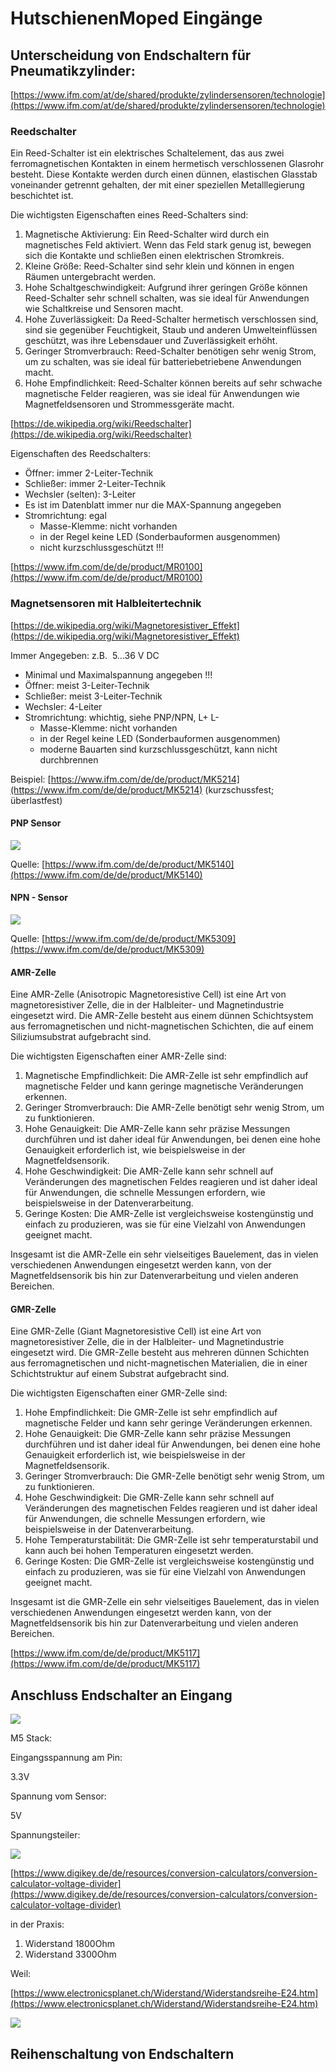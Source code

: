 # HutschienenMoped Eingänge

## Unterscheidung von Endschaltern für Pneumatikzylinder:

[https://www.ifm.com/at/de/shared/produkte/zylindersensoren/technologie](https://www.ifm.com/at/de/shared/produkte/zylindersensoren/technologie)

### Reedschalter

Ein Reed-Schalter ist ein elektrisches Schaltelement, das aus zwei ferromagnetischen Kontakten in einem hermetisch verschlossenen Glasrohr besteht. Diese Kontakte werden durch einen dünnen, elastischen Glasstab voneinander getrennt gehalten, der mit einer speziellen Metalllegierung beschichtet ist.

Die wichtigsten Eigenschaften eines Reed-Schalters sind:

1.  Magnetische Aktivierung: Ein Reed-Schalter wird durch ein magnetisches Feld aktiviert. Wenn das Feld stark genug ist, bewegen sich die Kontakte und schließen einen elektrischen Stromkreis.
2.  Kleine Größe: Reed-Schalter sind sehr klein und können in engen Räumen untergebracht werden.
3.  Hohe Schaltgeschwindigkeit: Aufgrund ihrer geringen Größe können Reed-Schalter sehr schnell schalten, was sie ideal für Anwendungen wie Schaltkreise und Sensoren macht.
4.  Hohe Zuverlässigkeit: Da Reed-Schalter hermetisch verschlossen sind, sind sie gegenüber Feuchtigkeit, Staub und anderen Umwelteinflüssen geschützt, was ihre Lebensdauer und Zuverlässigkeit erhöht.
5.  Geringer Stromverbrauch: Reed-Schalter benötigen sehr wenig Strom, um zu schalten, was sie ideal für batteriebetriebene Anwendungen macht.
6.  Hohe Empfindlichkeit: Reed-Schalter können bereits auf sehr schwache magnetische Felder reagieren, was sie ideal für Anwendungen wie Magnetfeldsensoren und Strommessgeräte macht.

[https://de.wikipedia.org/wiki/Reedschalter](https://de.wikipedia.org/wiki/Reedschalter)

Eigenschaften des Reedschalters:

*   Öffner: immer 2-Leiter-Technik
*   Schließer: immer 2-Leiter-Technik
*   Wechsler (selten): 3-Leiter
*   Es ist im Datenblatt immer nur die MAX-Spannung angegeben
*   Stromrichtung: egal
    *   Masse-Klemme: nicht vorhanden
    *   in der Regel keine LED (Sonderbauformen ausgenommen)
    *   nicht kurzschlussgeschützt !!!

[https://www.ifm.com/de/de/product/MR0100](https://www.ifm.com/de/de/product/MR0100)

### Magnetsensoren mit Halbleitertechnik

[https://de.wikipedia.org/wiki/Magnetoresistiver_Effekt](https://de.wikipedia.org/wiki/Magnetoresistiver_Effekt)

Immer Angegeben: z.B.  5...36 V DC

*   Minimal und Maximalspannung angegeben !!!
*   Öffner: meist 3-Leiter-Technik
*   Schließer: meist 3-Leiter-Technik
*   Wechsler: 4-Leiter
*   Stromrichtung: whichtig, siehe PNP/NPN, L+ L-
    *   Masse-Klemme: nicht vorhanden
    *   in der Regel keine LED (Sonderbauformen ausgenommen)
    *   moderne Bauarten sind kurzschlussgeschützt, kann nicht durchbrennen

Beispiel: [https://www.ifm.com/de/de/product/MK5214](https://www.ifm.com/de/de/product/MK5214) (kurzschussfest; überlastfest)

#### PNP Sensor

![](https://user-images.githubusercontent.com/69573151/223118993-3d7325eb-8fa6-451e-b90b-1ac3028e7764.png)

Quelle: [https://www.ifm.com/de/de/product/MK5140](https://www.ifm.com/de/de/product/MK5140)

#### NPN - Sensor

![](https://user-images.githubusercontent.com/69573151/223119312-1da2bd00-5cbf-4606-bea7-73da028c0ae0.png)

Quelle: [https://www.ifm.com/de/de/product/MK5309](https://www.ifm.com/de/de/product/MK5309)

#### AMR-Zelle

Eine AMR-Zelle (Anisotropic Magnetoresistive Cell) ist eine Art von magnetoresistiver Zelle, die in der Halbleiter- und Magnetindustrie eingesetzt wird. Die AMR-Zelle besteht aus einem dünnen Schichtsystem aus ferromagnetischen und nicht-magnetischen Schichten, die auf einem Siliziumsubstrat aufgebracht sind.

Die wichtigsten Eigenschaften einer AMR-Zelle sind:

1.  Magnetische Empfindlichkeit: Die AMR-Zelle ist sehr empfindlich auf magnetische Felder und kann geringe magnetische Veränderungen erkennen.
2.  Geringer Stromverbrauch: Die AMR-Zelle benötigt sehr wenig Strom, um zu funktionieren.
3.  Hohe Genauigkeit: Die AMR-Zelle kann sehr präzise Messungen durchführen und ist daher ideal für Anwendungen, bei denen eine hohe Genauigkeit erforderlich ist, wie beispielsweise in der Magnetfeldsensorik.
4.  Hohe Geschwindigkeit: Die AMR-Zelle kann sehr schnell auf Veränderungen des magnetischen Feldes reagieren und ist daher ideal für Anwendungen, die schnelle Messungen erfordern, wie beispielsweise in der Datenverarbeitung.
5.  Geringe Kosten: Die AMR-Zelle ist vergleichsweise kostengünstig und einfach zu produzieren, was sie für eine Vielzahl von Anwendungen geeignet macht.

Insgesamt ist die AMR-Zelle ein sehr vielseitiges Bauelement, das in vielen verschiedenen Anwendungen eingesetzt werden kann, von der Magnetfeldsensorik bis hin zur Datenverarbeitung und vielen anderen Bereichen.

#### GMR-Zelle

Eine GMR-Zelle (Giant Magnetoresistive Cell) ist eine Art von magnetoresistiver Zelle, die in der Halbleiter- und Magnetindustrie eingesetzt wird. Die GMR-Zelle besteht aus mehreren dünnen Schichten aus ferromagnetischen und nicht-magnetischen Materialien, die in einer Schichtstruktur auf einem Substrat aufgebracht sind.

Die wichtigsten Eigenschaften einer GMR-Zelle sind:

1.  Hohe Empfindlichkeit: Die GMR-Zelle ist sehr empfindlich auf magnetische Felder und kann sehr geringe Veränderungen erkennen.
2.  Hohe Genauigkeit: Die GMR-Zelle kann sehr präzise Messungen durchführen und ist daher ideal für Anwendungen, bei denen eine hohe Genauigkeit erforderlich ist, wie beispielsweise in der Magnetfeldsensorik.
3.  Geringer Stromverbrauch: Die GMR-Zelle benötigt sehr wenig Strom, um zu funktionieren.
4.  Hohe Geschwindigkeit: Die GMR-Zelle kann sehr schnell auf Veränderungen des magnetischen Feldes reagieren und ist daher ideal für Anwendungen, die schnelle Messungen erfordern, wie beispielsweise in der Datenverarbeitung.
5.  Hohe Temperaturstabilität: Die GMR-Zelle ist sehr temperaturstabil und kann auch bei hohen Temperaturen eingesetzt werden.
6.  Geringe Kosten: Die GMR-Zelle ist vergleichsweise kostengünstig und einfach zu produzieren, was sie für eine Vielzahl von Anwendungen geeignet macht.

Insgesamt ist die GMR-Zelle ein sehr vielseitiges Bauelement, das in vielen verschiedenen Anwendungen eingesetzt werden kann, von der Magnetfeldsensorik bis hin zur Datenverarbeitung und vielen anderen Bereichen.

[https://www.ifm.com/de/de/product/MK5117](https://www.ifm.com/de/de/product/MK5117)

## Anschluss Endschalter an Eingang

![](https://cdn.shopify.com/s/files/1/0056/7689/2250/products/7_da00f974-6952-4ad6-9f08-beaab6c888d5_1200x1200.jpg?v=1655692121)

M5 Stack:

Eingangsspannung am Pin:

3.3V

Spannung vom Sensor:

5V

Spannungsteiler:

![](https://user-images.githubusercontent.com/69573151/223125789-46ed37a7-2fca-48a4-8d62-4cc9b57bb5f4.png)

[https://www.digikey.de/de/resources/conversion-calculators/conversion-calculator-voltage-divider](https://www.digikey.de/de/resources/conversion-calculators/conversion-calculator-voltage-divider)

in der Praxis:

1.  Widerstand 1800Ohm
2.  Widerstand 3300Ohm

Weil: 

[https://www.electronicsplanet.ch/Widerstand/Widerstandsreihe-E24.htm](https://www.electronicsplanet.ch/Widerstand/Widerstandsreihe-E24.htm)

![](https://user-images.githubusercontent.com/69573151/223126038-5d9b7d5e-2608-4ebf-8e39-4226a0df0cd0.png)

## Reihenschaltung von Endschaltern
